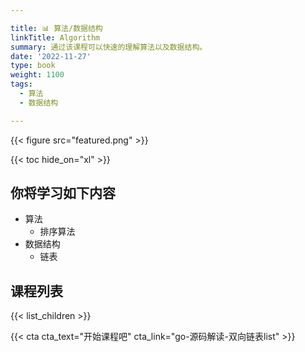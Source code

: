 ```yaml
---

title: 📊 算法/数据结构
linkTitle: Algorithm
summary: 通过该课程可以快速的理解算法以及数据结构。
date: '2022-11-27'
type: book
weight: 1100
tags:
  - 算法
  - 数据结构

---
```


{{< figure src="featured.png" >}}

{{< toc hide_on="xl" >}}

## 你将学习如下内容

- 算法 
  - 排序算法
- 数据结构
  - 链表

## 课程列表

{{< list_children >}}

{{< cta cta_text="开始课程吧" cta_link="go-源码解读-双向链表list" >}}
